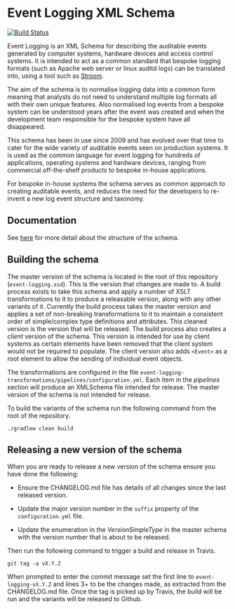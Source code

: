 # Event Logging XML Schema

[![Build Status](https://travis-ci.org/gchq/event-logging-schema.svg?branch=master)](https://travis-ci.org/gchq/event-logging-schema)

Event Logging is an XML Schema for describing the auditable events generated by computer systems, hardware devices and access control systems. It is intended to act as a common standard that bespoke logging formats (such as Apache web server or linux auditd logs) can be translated into, using a tool such as [Stroom](https://github.com/gchq/stroom).

The aim of the schema is to normalise logging data into a common form meaning that analysts do not need to understand multiple log formats all with their own unique features. Also normalised log events from a bespoke system can be understood years after the event was created and when the development team responsible for the bespoke system have all disappeared.

This schema has been in use since 2009 and has evolved over that time to cater for the wide variety of auditable events seen on production systems. It is used as the common language for event logging for hundreds of applications, operating systems and hardware devices, ranging from commercial off-the-shelf products to bespoke in-house applications. 

For bespoke in-house systems the schema serves as common approach to creating auditable events, and reduces the need for the developers to re-invent a new log event structure and taxonomy.

## Documentation

See [here](./docs/SUMMARY.md) for more detail about the structure of the schema.

## Building the schema

The master version of the schema is located in the root of this repository (`event-logging.xsd`). This is the version that changes are made to. A build process exists to take this schema and apply a number of XSLT transformations to it to produce a releasable version, along with any other variants of it. Currently the build process takes the master version and applies a set of non-breaking transformations to it to maintain a consistent order of simple/complex type definitions and attributes. This cleaned version is the version that will be released. The build process also creates a _client_ version of the schema. This version is intended for use by client systems as certain elements have been removed that the client system would not be required to populate. The client version also adds `<Event>` as a root element to allow the sending of individual event objects.

The transformations are configured in the file `event-logging-transformations/pipelines/configuration.yml`. Each item in the _pipelines_ section will produce an XMLSchema file intended for release. The master version of the schema is not intended for release.

To build the variants of the schema run the following command from the root of the repository.

`./gradlew clean build`

## Releasing a new version of the schema

When you are ready to release a new version of the schema ensure you have done the following: 

* Ensure the CHANGELOG.md file has details of all changes since the last released version.

* Update the major version number in the `suffix` property of the `configuration.yml` file.

* Update the enumeration in the _VersionSimpleType_ in the master schema with the version number that is about to be released.

Then run the following command to trigger a build and release in Travis.

`git tag -a vX.Y.Z`

When prompted to enter the commit message set the first line to `event-logging-vX.Y.Z` and lines 3+ to be the changes made, as extracted from the CHANGELOG.md file. Once the tag is picked up by Travis, the build will be run and the variants will be released to Github.


